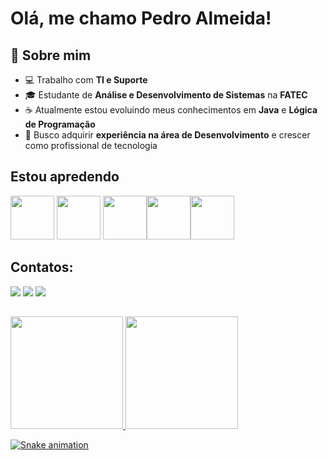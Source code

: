# Olá, me chamo Pedro Almeida! 
## 🚀 Sobre mim
- 💻 Trabalho com **TI e Suporte**  
- 🎓 Estudante de **Análise e Desenvolvimento de Sistemas** na **FATEC**  
- ☕ Atualmente estou evoluindo meus conhecimentos em **Java** e **Lógica de Programação**  
- 🎯 Busco adquirir **experiência na área de Desenvolvimento** e crescer como profissional de tecnologia



## Estou apredendo
<img src="https://cdn.jsdelivr.net/gh/devicons/devicon@latest/icons/java/java-original-wordmark.svg" width="70" height="70" /> <img src="https://cdn.jsdelivr.net/gh/devicons/devicon@latest/icons/javascript/javascript-original.svg" width="70" height="70" />  <img src="https://cdn.jsdelivr.net/gh/devicons/devicon@latest/icons/html5/html5-original-wordmark.svg" width="70" height="70"/><img src="https://cdn.jsdelivr.net/gh/devicons/devicon@latest/icons/css3/css3-original-wordmark.svg" width="70" height="70"/><img src="https://cdn.jsdelivr.net/gh/devicons/devicon@latest/icons/vscode/vscode-original.svg" width="70" height="70"/>

## Contatos:
<div>
<a href="https://instagram.com/almeidxspfc" target="_blank"><img loading="lazy" src="https://img.shields.io/badge/-Instagram-%23E4405F?style=for-the-badge&logo=instagram&logoColor=white" target="_blank"></a>
<a href = "mailto:contato@pedro15almeida12@gmail.com"><img loading="lazy" src="https://img.shields.io/badge/Gmail-D14836?style=for-the-badge&logo=gmail&logoColor=white" target="_blank"></a>
<a href="https://www.linkedin.com/in/pedro-almeida-54053a296" target="_blank"><img loading="lazy" src="https://img.shields.io/badge/-LinkedIn-%230077B5?style=for-the-badge&logo=linkedin&logoColor=white" target="_blank"></a> 
</div>

## 

<div>
<a href="https://github.com/Pedro-Almeida1">
<img loading="lazy" height="180em" src="https://github-readme-stats.vercel.app/api/top-langs/?username=Pedro-Almeida1&layout=compact&langs_count=7&theme=dracula"/>
<img loading="lazy" height="180em" src="https://github-readme-stats.vercel.app/api?username=Pedro-Almeida1&show_icons=true&theme=dracula&include_all_commits=true&count_private=true"/>
</div>

![Snake animation](https://github.com/Pedro-Almeida1/Pedro-Almeida1/blob/output/github-contribution-grid-snake.svg)

          
          
          
          
           
